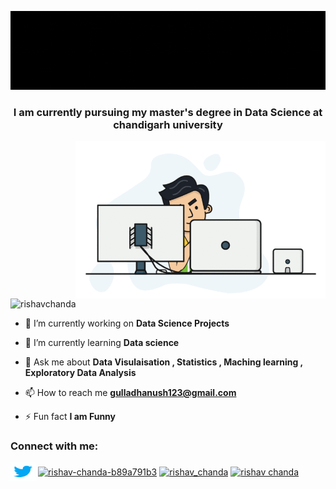 ![MasterHead](https://github.com/GullaDhanush/GullaDhanush/blob/main/Black%20Technology%20LinkedIn%20Banner.gif)
<h3 align="center">I am currently pursuing my master's degree in Data Science at chandigarh university</h3>
<img align="right" alt="Coding" width="400" src="https://github.com/GullaDhanush/GullaDhanush/blob/main/code-developer.gif">
<p align="left"> <img src="https://komarev.com/ghpvc/?username=GullaDhanush&label=Profile%20views&color=0e75b6&style=flat" alt="rishavchanda" /> </p>

- 🔭 I’m currently working on **Data Science Projects**

- 🌱 I’m currently learning **Data science**

- 💬 Ask me about **Data Visulaisation , Statistics , Maching learning , Exploratory Data Analysis**

- 📫 How to reach me **gulladhanush123@gmail.com**

- ⚡ Fun fact **I am Funny**

<h3 align="left">Connect with me:</h3>
<p align="left">
<a href="https://twitter.com/GullaDhanush" target="blank"><img align="center" src="https://github.com/GullaDhanush/GullaDhanush/blob/main/icons8-twitter.gif" alt="GullaDhanush" height="30" width="40" /></a>
<a href="https://linkedin.com/in/rishav-chanda-b89a791b3" target="blank"><img align="center" src="https://raw.githubusercontent.com/rahuldkjain/github-profile-readme-generator/master/src/images/icons/Social/linked-in-alt.svg" alt="rishav-chanda-b89a791b3" height="30" width="40" /></a>
<a href="https://instagram.com/rishav_chanda" target="blank"><img align="center" src="https://raw.githubusercontent.com/rahuldkjain/github-profile-readme-generator/master/src/images/icons/Social/instagram.svg" alt="rishav_chanda" height="30" width="40" /></a>
<a href="https://www.youtube.com/c/rishav chanda" target="blank"><img align="center" src="https://raw.githubusercontent.com/rahuldkjain/github-profile-readme-generator/master/src/images/icons/Social/youtube.svg" alt="rishav chanda" height="30" width="40" /></a>
</p>
